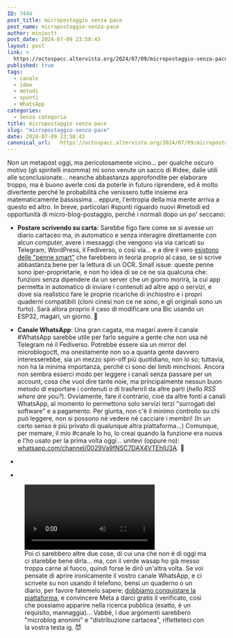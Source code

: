 ```yaml
---
ID: 7449
post_title: micropostaggio senza pace
post_name: micropostaggio-senza-pace
author: minioctt
post_date: 2024-07-09 23:58:43
layout: post
link: >
  https://octospacc.altervista.org/2024/07/09/micropostaggio-senza-pace/
published: true
tags:
  - canale
  - idee
  - metodi
  - spunti
  - WhatsApp
categories:
  - Senza categoria
title: micropostaggio senza pace
slug: "micropostaggio-senza-pace"
date: 2024-07-09 23:58:43
canonical_url:   https://octospacc.altervista.org/2024/07/09/micropostaggio-senza-pace/
---
```

<!-- wp:paragraph -->
<p markdown="1">Non un metapost oggi, ma pericolosamente vicino... per qualche oscuro motivo (gli spiritelli insomma) mi sono venute un sacco di #idee, dalle utili alle sconclusionate... neanche abbastanza approfondite per elaborare troppo, ma è buono averle così da poterle in futuro riprendere, ed è molto divertente perché le probabilità che venissero tutte insieme era matematicamente bassissima... eppure, l'entropia della mia mente arriva a questo ed altro. In breve, particolari #spunti riguardo nuovi #metodi ed opportunità di micro-blog-postaggio, perché i normali dopo un po' seccano:</p>
<!-- /wp:paragraph -->

<!-- wp:list -->
<ul><!-- wp:list-item -->
<li><strong>Postare scrivendo su carta</strong>: Sarebbe figo fare come se si avesse un diario cartaceo ma, in automatico e senza interagire direttamente con alcun computer, avere i messaggi che vengono via via caricati su Telegram, WordPress, il Fediverso, o così via... e a dire il vero <a href="https://t.me/CommunityTecnologica/740917">esistono delle "penne smart"</a> che farebbero in teoria proprio al caso, se si scrive abbastanza bene per la lettura di un OCR. Small issue: queste penne sono iper-proprietarie, e non ho idea di se ce ne sia qualcuna che: funzioni senza dipendere da un server che un giorno morirà, la cui app permetta in automatico di inviare i contenuti ad altre app o servizi, e dove sia realistico fare le proprie ricariche di inchiostro e i propri quaderni compatibili (cloni cinesi non ce ne sono, e gli originali sono un furto). Sarà allora proprio il caso di modificare una Bic usando un ESP32, magari, un giorno. 🤥️</li>
<!-- /wp:list-item --></ul>
<!-- /wp:list -->

<!-- wp:list -->
<ul><!-- wp:list-item -->
<li><strong>Canale WhatsApp</strong>: Una gran cagata, ma magari avere il canale #WhatsApp sarebbe utile per farlo seguire a gente che non usa né Telegram né il Fediverso. Potrebbe essere sia un mirror del microblogoctt, ma onestamente non so a quanta gente davvero interesserebbe, sia un mezzo spin-off più quotidiano, non lo so; tuttavia, non ha la minima importanza, perché ci sono dei limiti minchioni. Ancora non sembra esserci modo per leggere i canali senza passare per un account, cosa che vuol dire tante noie, ma principalmente nessun buon metodo di esportare i contenuti o di trasferirli da altre parti (<em>hello RSS where are you?</em>). Ovviamente, fare il contrario, cioè da altre fonti a canali WhatsApp, al momento lo permettono solo servizi terzi "surrogati del software" e a pagamento. Per giunta, non c'è il minimo controllo su chi può leggere, non si possono né vedere né cacciare i membri! (In un certo senso è più privato di qualunque altra piattaforma...) Comunque, per memare, il mio #canale lo ho, lo creai quando la funzione era nuova e l'ho usato per la prima volta oggi... unitevi (oppure no): <a href="https://whatsapp.com/channel/0029Va9fNSC7DAX4VTEhlU3A">whatsapp.com/channel/0029Va9fNSC7DAX4VTEhlU3A</a>. 💚️</li>
<!-- /wp:list-item --></ul>
<!-- /wp:list -->

<!-- wp:list -->
<ul><!-- wp:list-item -->
<li></li>
<!-- /wp:list-item --></ul>
<!-- /wp:list -->

<!-- wp:list -->
<ul><!-- wp:list-item -->
<li></li>
<!-- /wp:list-item --></ul>
<!-- /wp:list -->

<!-- wp:paragraph -->
<p markdown="1"></p>
<!-- /wp:paragraph -->

<!-- wp:video {"id":7457,"loop":true} -->
<figure class="wp-block-video"><video controls loop src="https://octospacc.github.io/microblog-mirror/assets/uploads/2024/07/2024-07-09-233938972.mp4"></video><figcaption class="wp-element-caption">Poi ci sarebbero altre due cose, di cui una che non è di oggi ma ci starebbe bene dirla... ma, con il verde wasap ho già messo troppa carne al fuoco, quindi forse le dirò un'altra volta. Se voi pensate di aprire ironicamente il vostro canale WhatsApp, e ci scrivete su non usando il telefono, bensì un quaderno o un diario, per favore fatemelo sapere; <a href="https://www.youtube.com/shorts/9Cgb6BDRGSI">dobbiamo conquistare la piattaforma</a>, e convincere Meta a darci gratis il verificato, così che possiamo apparire nella ricerca pubblica (esatto, è un requisito, mannaggia)... Vabbè, i due argomenti sarebbero "microblog anonimi" e "distribuzione cartacea", rifletteteci con la vostra testa ig. 😈️</figcaption></figure>
<!-- /wp:video -->